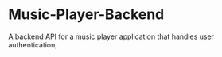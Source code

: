# Music-Player-Backend
A backend API for a music player application that handles user authentication,
